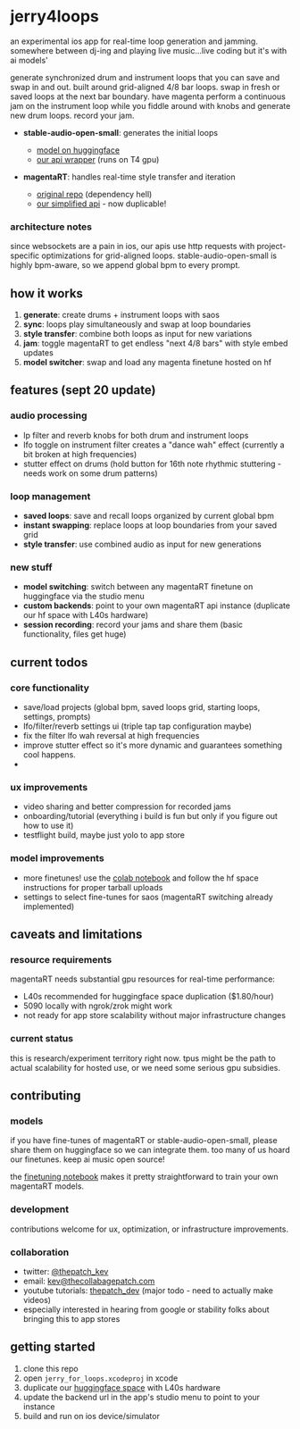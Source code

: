 # jerry4loops

an experimental ios app for real-time loop generation and jamming. somewhere between dj-ing and playing live music...live coding but it's with ai models'

generate synchronized drum and instrument loops that you can save and swap in and out. built around grid-aligned 4/8 bar loops. swap in fresh or saved loops at the next bar boundary. have magenta perform a continuous jam on the instrument loop while you fiddle around with knobs and generate new drum loops. record your jam.



- **stable-audio-open-small**: generates the initial loops
  - [model on huggingface](https://huggingface.co/stabilityai/stable-audio-open-small)
  - [our api wrapper](https://github.com/betweentwomidnights/stable-audio-api) (runs on T4 gpu)

- **magentaRT**: handles real-time style transfer and iteration
  - [original repo](https://github.com/magenta/magenta-realtime) (dependency hell)
  - [our simplified api](https://huggingface.co/spaces/thepatch/magenta-retry) - now duplicable!

### architecture notes
since websockets are a pain in ios, our apis use http requests with project-specific optimizations for grid-aligned loops. stable-audio-open-small is highly bpm-aware, so we append global bpm to every prompt.

## how it works

1. **generate**: create drums + instrument loops with saos
2. **sync**: loops play simultaneously and swap at loop boundaries
3. **style transfer**: combine both loops as input for new variations
4. **jam**: toggle magentaRT to get endless "next 4/8 bars" with style embed updates
5. **model switcher**: swap and load any magenta finetune hosted on hf

## features (sept 20 update)

### audio processing
- lp filter and reverb knobs for both drum and instrument loops
- lfo toggle on instrument filter creates a "dance wah" effect (currently a bit broken at high frequencies)
- stutter effect on drums (hold button for 16th note rhythmic stuttering - needs work on some drum patterns)


### loop management
- **saved loops**: save and recall loops organized by current global bpm
- **instant swapping**: replace loops at loop boundaries from your saved grid
- **style transfer**: use combined audio as input for new generations

### new stuff
- **model switching**: switch between any magentaRT finetune on huggingface via the studio menu
- **custom backends**: point to your own magentaRT api instance (duplicate our hf space with L40s hardware)
- **session recording**: record your jams and share them (basic functionality, files get huge)

## current todos

### core functionality
- save/load projects (global bpm, saved loops grid, starting loops, settings, prompts)
- lfo/filter/reverb settings ui (triple tap tap configuration maybe)
- fix the filter lfo wah reversal at high frequencies
- improve stutter effect so it's more dynamic and guarantees something cool happens.
-

### ux improvements
- video sharing and better compression for recorded jams
- onboarding/tutorial (everything i build is fun but only if you figure out how to use it)
- testflight build, maybe just yolo to app store

### model improvements
- more finetunes! use the [colab notebook](https://colab.research.google.com/github/magenta/magenta-realtime/blob/main/notebooks/Magenta_RT_Finetune.ipynb) and follow the hf space instructions for proper tarball uploads
- settings to select fine-tunes for saos (magentaRT switching already implemented)

## caveats and limitations

### resource requirements
magentaRT needs substantial gpu resources for real-time performance:
- L40s recommended for huggingface space duplication ($1.80/hour)
- 5090 locally with ngrok/zrok might work
- not ready for app store scalability without major infrastructure changes

### current status
this is research/experiment territory right now. tpus might be the path to actual scalability for hosted use, or we need some serious gpu subsidies.

## contributing

### models
if you have fine-tunes of magentaRT or stable-audio-open-small, please share them on huggingface so we can integrate them. too many of us hoard our finetunes. keep ai music open source!

the [finetuning notebook](https://colab.research.google.com/github/magenta/magenta-realtime/blob/main/notebooks/Magenta_RT_Finetune.ipynb) makes it pretty straightforward to train your own magentaRT models.

### development
contributions welcome for ux, optimization, or infrastructure improvements.

### collaboration
- twitter: [@thepatch_kev](https://twitter.com/thepatch_kev)
- email: kev@thecollabagepatch.com
- youtube tutorials: [thepatch_dev](https://youtube.com/@thepatch_dev) (major todo - need to actually make videos)
- especially interested in hearing from google or stability folks about bringing this to app stores

## getting started

1. clone this repo
2. open `jerry_for_loops.xcodeproj` in xcode
3. duplicate our [huggingface space](https://huggingface.co/spaces/thepatch/magenta-retry) with L40s hardware
4. update the backend url in the app's studio menu to point to your instance
5. build and run on ios device/simulator
